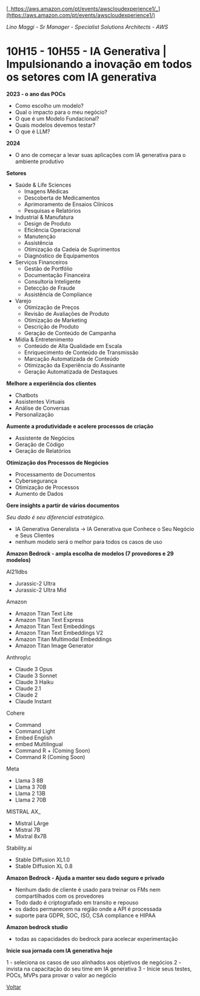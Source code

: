 [_https://aws.amazon.com/pt/events/awscloudexperience1/_](https://aws.amazon.com/pt/events/awscloudexperience1/)

_Lino Maggi - Sr Manager - Specialist Solutions Architects - AWS_

# 10H15 - 10H55 - IA Generativa | Impulsionando a inovação em todos os setores com IA generativa
**2023 - o ano das POCs**
- Como escolho um modelo?
- Qual o impacto para o meu negócio?
- O que é um Modelo Fundacional?
- Quais modelos devemos testar?
- O que é LLM?

**2024**
- O ano de começar a levar suas aplicações com IA generativa para o ambiente produtivo

**Setores**
  - Saúde & Life Sciences
    - Imagens Médicas
    - Descoberta de Medicamentos
    - Aprimoramento de Ensaios Clínicos
    - Pesquisas e Relatórios
  - Industrial & Manufatura
    - Design de Produto
    - Eficiência Operacional
    - Manutenção
    - Assistência
    - Otimização da Cadeia de Suprimentos
    - Diagnóstico de Equipamentos
  - Serviços Financeiros
    - Gestão de Portfólio
    - Documentação Financeira
    - Consultoria Inteligente
    - Detecção de Fraude
    - Assistência de Compliance
  - Varejo
    - Otimização de Preços
    - Revisão de Avaliações de Produto
    - Otimização de Marketing
    - Descrição de Produto
    - Geração de Conteúdo de Campanha
  - Mídia & Entretenimento
    - Conteúdo de Alta Qualidade em Escala
    - Enriquecimento de Conteúdo de Transmissão
    - Marcação Automatizada de Conteúdo
    - Otimização da Experiência do Assinante
    - Geração Automatizada de Destaques

**Melhore a experiência dos clientes**
- Chatbots
- Assistentes Virtuais
- Análise de Conversas
- Personalização

**Aumente a produtividade e acelere processos de criação**
- Assistente de Negócios
- Geração de Código
- Geração de Relatórios

**Otimização dos Processos de Negócios**
- Processamento de Documentos
- Cybersegurança
- Otimização de Processos
- Aumento de Dados

**Gere insights a partir de vários documentos**

_Seu dado é seu diferencial estratégico._
- IA Generativa Generalista -> IA Generativa que Conhece o Seu Negócio e Seus Clientes
- nenhum modelo será o melhor para  todos os casos de uso

**Amazon Bedrock - ampla escolha de modelos (7 provedores e 29 modelos)**

AI21ldbs
- Jurassic-2 Ultra 
- Jurassic-2 Ultra Mid

Amazon
- Amazon Titan Text Lite
- Amazon Titan Text Express
- Amazon Titan Text Embeddings
- Amazon Titan Text Embeddings V2
- Amazon Titan Multimodal Embeddings
- Amazon Titan Image Generator

Anthrop\c
- Claude 3 Opus
- Claude 3 Sonnet
- Claude 3 Haiku
- Claude 2.1
- Claude 2
- Claude Instant

Cohere
- Command
- Command Light
- Embed English
- embed Multilingual
- Command R + (Coming Soon)
- Command R (Coming Soon)

Meta
- Llama 3 8B
- Llama 3 70B
- Llama 2 13B
- Llama 2 70B

MISTRAL AX_
- Mistral LArge
- Mistral 7B
- Mixtral 8x7B

Stability.ai
- Stable Diffusion XL1.0
- Stable Diffusion XL 0.8

**Amazon Bedrock - Ajuda a manter seu  dado seguro e privado**
- Nenhum dado de cliente é usado para treinar os FMs nem compartilhados com os provedores
- Todo dado é criptografado em transito e repouso
- os dados permanecem na região onde a API é processada
- suporte para GDPR, SOC, ISO, CSA compliance e HIPAA

**Amazon bedrock studio**
- todas as capacidades do bedrock para acelecar experimentação
 
**Inicie sua jornada com IA generativa hoje**

1 - seleciona os casos de uso alinhados aos objetivos de negócios
2 - invista na capacitação do seu time em IA generativa
3 - Inicie seus testes, POCs, MVPs para provar o valor ao negócio

[Voltar](/aws-cloud-experience-2024)
